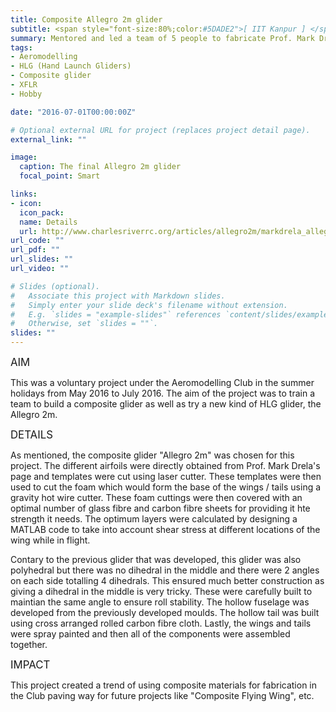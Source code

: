 ```yaml
---
title: Composite Allegro 2m glider
subtitle: <span style="font-size:80%;color:#5DADE2">[ IIT Kanpur ] </span><span style="font-size:80%">Prasang Gupta, <a href="https://www.linkedin.com/in/tushar-chauhan-626681179/" target="_blank">Tushar Chauhan</a></span>
summary: Mentored and led a team of 5 people to fabricate Prof. Mark Drela's Allegro glider (Hand Launch Glider) with a 2m wingspan
tags:
- Aeromodelling
- HLG (Hand Launch Gliders)
- Composite glider
- XFLR
- Hobby

date: "2016-07-01T00:00:00Z"

# Optional external URL for project (replaces project detail page).
external_link: ""

image:
  caption: The final Allegro 2m glider
  focal_point: Smart

links:
- icon: 
  icon_pack: 
  name: Details
  url: http://www.charlesriverrc.org/articles/allegro2m/markdrela_allegro2m.htm
url_code: ""
url_pdf: ""
url_slides: ""
url_video: ""

# Slides (optional).
#   Associate this project with Markdown slides.
#   Simply enter your slide deck's filename without extension.
#   E.g. `slides = "example-slides"` references `content/slides/example-slides.md`.
#   Otherwise, set `slides = ""`.
slides: ""
---
```


<span style="font-style:bold;font-size:120%"><a class="mt-1">AIM</a></span>

This was a voluntary project under the Aeromodelling Club in the summer holidays from May 2016 to July 2016. The aim of the project was to train a team to build a composite glider as well as try a new kind of HLG glider, the Allegro 2m.

<span style="font-style:bold;font-size:120%"><a class="mt-1">DETAILS</a></span>

As mentioned, the composite glider "Allegro 2m" was chosen for this project. The different airfoils were directly obtained from Prof. Mark Drela's page and templates were cut using laser cutter. These templates were then used to cut the foam which would form the base of the wings / tails using a gravity hot wire cutter. These foam cuttings were then covered with an optimal number of glass fibre and carbon fibre sheets for providing it hte strength it needs. The optimum layers were calculated by designing a MATLAB code to take into account shear stress at different locations of the wing while in flight.

Contary to the previous glider that was developed, this glider was also polyhedral but there was no dihedral in the middle and there were 2 angles on each side totalling 4 dihedrals. This ensured much better construction as giving a dihedral in the middle is very tricky. These were carefully built to maintian the same angle to ensure roll stability. The hollow fuselage was developed from the previously developed moulds. The hollow tail was built using cross arranged rolled carbon fibre cloth. Lastly, the wings and tails were spray painted and then all of the components were assembled together.

<span style="font-style:bold;font-size:120%"><a class="mt-1">IMPACT</a></span>

This project created a trend of using composite materials for fabrication in the Club paving way for future projects like "Composite Flying Wing", etc.